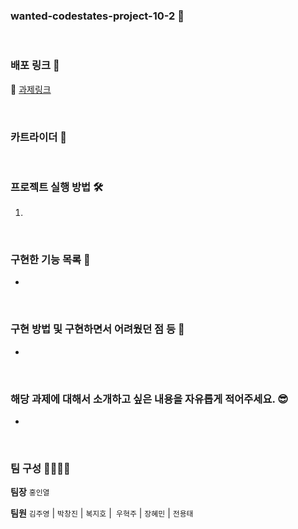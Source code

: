 
### wanted-codestates-project-10-2 🌈

<br />

### 배포 링크 📎

📎 [과제링크]()

<br />

### 카트라이더 🦽

<br />

### 프로젝트 실행 방법 🛠

 1. 
 
<br />
 
### 구현한 기능 목록 📝

 - 
 
 <br />
 
### 구현 방법 및 구현하면서 어려웠던 점 등 🤔

-

<br />

### 해당 과제에 대해서 소개하고 싶은 내용을 자유롭게 적어주세요. 😎

-

<br />

### 팀 구성 👨‍👨‍👧‍👧

**팀장**
`홍인열`

**팀원**
`김주영` | `박창진` | `복지호` |` 우혁주` | `장혜민` | `전용태`

